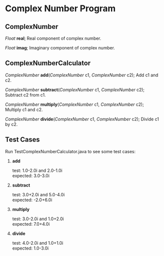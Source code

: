 # Complex Number Program

## ComplexNumber	
*Float* **real**; Real component of complex number.

*Float* **imag**; Imaginary component of complex number.

## ComplexNumberCalculator
*ComplexNumber* **add**(*ComplexNumber* c1, *ComplexNumber* c2); Add c1 and c2.

*ComplexNumber* **subtract**(*ComplexNumber* c1, *ComplexNumber* c2); Subtract c2 from c1.

*ComplexNumber* **multiply**(*ComplexNumber* c1, *ComplexNumber* c2); Multiply c1 and c2.

*ComplexNumber* **divide**(*ComplexNumber* c1, *ComplexNumber* c2); Divide c1 by c2.

## Test Cases
Run TestComplexNumberCalculator.java to see some test cases:

1. **add**

   test: 1.0-2.0i and 2.0-1.0i  
   expected: 3.0-3.0i  

2. **subtract**

   test: 3.0+2.0i and 5.0-4.0i  
   expected: -2.0+6.0i  

3. **multiply**

   test: 3.0-2.0i and 1.0+2.0i  
   expected: 7.0+4.0i  

4. **divide**

   test: 4.0-2.0i and 1.0+1.0i  
   expected: 1.0-3.0i  
